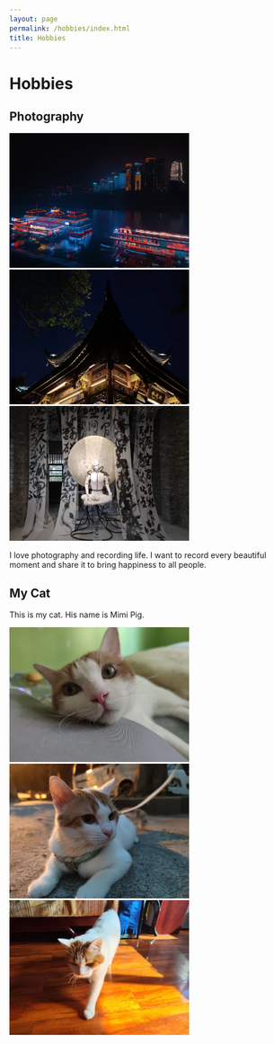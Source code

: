 ```yaml
---
layout: page
permalink: /hobbies/index.html
title: Hobbies
---
```


# Hobbies


## Photography

<div class="third">
<img src="blogs/“20061676272696_.pic_hd”大.jpg"class="floatpic" width="320" height="240">
<img src="blogs/“20071676272727_”大.jpg"class="floatpic" width="320" height="240">
<img src="blogs/20111676273948_.pic.jpg"class="floatpic" width="320" height="240">
</div>


I love photography and recording life. I want to record every beautiful moment and share it to bring happiness to all people.

## My Cat

This is my cat. His name is Mimi Pig.

<div>
<img src="blogs/20091676272936_.pic.jpg"class="floatpic" width="320" height="240">
<img src="blogs/20101676273938_.pic.jpg"class="floatpic" width="320" height="240">
<img src="blogs/20121676273972_.pic.jpg"class="floatpic" width="320" height="240">
</div>
<br>
